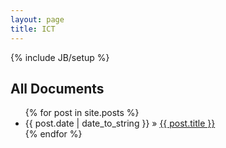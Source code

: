 ```yaml
---
layout: page
title: ICT
---
```

{% include JB/setup %}

## All Documents
<ul class="posts">
   {% for post in site.posts %}
     <li><span>{{ post.date | date_to_string }}</span> &raquo; <a href="{{ BASE_PATH }}{{ post.url }}">{{ post.title }}</a></li>
   {% endfor %}
</ul>


